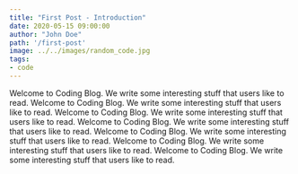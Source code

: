 ```yaml
---
title: "First Post - Introduction"
date: 2020-05-15 09:00:00
author: "John Doe"
path: '/first-post'
image: ../../images/random_code.jpg
tags: 
- code 
---
```


Welcome to Coding Blog. We write some interesting stuff that users like to read. Welcome to Coding Blog. We write some interesting stuff that users like to read. Welcome to Coding Blog. We write some interesting stuff that users like to read. Welcome to Coding Blog. We write some interesting stuff that users like to read. Welcome to Coding Blog. We write some interesting stuff that users like to read. Welcome to Coding Blog. We write some interesting stuff that users like to read. Welcome to Coding Blog. We write some interesting stuff that users like to read.
